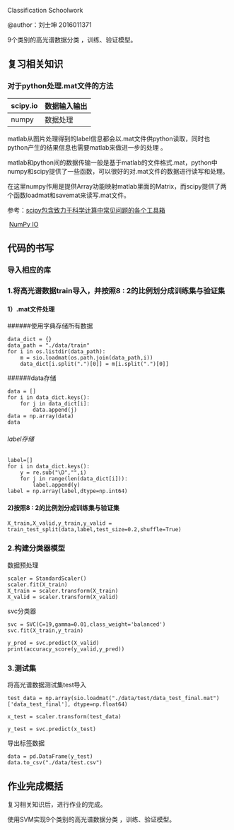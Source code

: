 Classification  Schoolwork

@author：刘士坤 2016011371 

9个类别的高光谱数据分类 ，训练、验证模型。

## 复习相关知识

### 对于python处理.mat文件的方法

| scipy.io | 数据输入输出 |
| -------- | ------------ |
| numpy    | 数据处理     |

matlab从图片处理得到的label信息都会以.mat文件供python读取，同时也python产生的结果信息也需要matlab来做进一步的处理 。

matlab和python间的数据传输一般是基于matlab的文件格式.mat，python中numpy和scipy提供了一些函数，可以很好的对.mat文件的数据进行读写和处理。  

在这里numpy作用是提供Array功能映射matlab里面的Matrix，而scipy提供了两个函数loadmat和savemat来读写.mat文件。 

参考：[scipy包含致力于科学计算中常见问题的各个工具箱](https://www.jianshu.com/p/1a3db06e786d)

​	    [NumPy IO](http://www.runoob.com/numpy/numpy-io.html)



## 代码的书写

### 导入相应的库 

### 1.将高光谱数据train导入，并按照8 : 2的比例划分成训练集与验证集

#### 1）.mat文件处理

######使用字典存储所有数据
```
data_dict = {}
data_path = "./data/train"
for i in os.listdir(data_path):
    m = sio.loadmat(os.path.join(data_path,i))
    data_dict[i.split(".")[0]] = m[i.split(".")[0]]
```

######data存储
```
data = []
for i in data_dict.keys():
    for j in data_dict[i]:
        data.append(j)
data = np.array(data)
data
```

###### label存储

```
label=[]
for i in data_dict.keys():
    y = re.sub("\D","",i)
    for j in range(len(data_dict[i])):
        label.append(y)
label = np.array(label,dtype=np.int64)
```

#### 2)按照8 : 2的比例划分成训练集与验证集 

```
X_train,X_valid,y_train,y_valid = train_test_split(data,label,test_size=0.2,shuffle=True)
```

### 2.构建分类器模型

数据预处理

```
scaler = StandardScaler()
scaler.fit(X_train)
X_train = scaler.transform(X_train)
X_valid = scaler.transform(X_valid)
```

svc分类器 

```
svc = SVC(C=19,gamma=0.01,class_weight='balanced')
svc.fit(X_train,y_train)
```

```
y_pred = svc.predict(X_valid)
print(accuracy_score(y_valid,y_pred))
```

### 3.测试集

将高光谱数据测试集test导入

```
test_data = np.array(sio.loadmat("./data/test/data_test_final.mat")['data_test_final'], dtype=np.float64)
```

```
x_test = scaler.transform(test_data)
```

```
y_test = svc.predict(x_test)
```

导出标签数据

```
data = pd.DataFrame(y_test)
data.to_csv("./data/test.csv")
```

## 作业完成概括

复习相关知识后，进行作业的完成。

使用SVM实现9个类别的高光谱数据分类 ，训练、验证模型。

